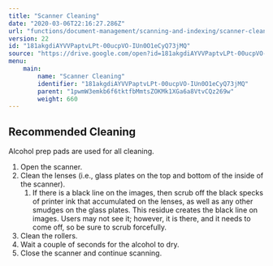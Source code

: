 ```yaml
---
title: "Scanner Cleaning"
date: "2020-03-06T22:16:27.286Z"
url: "functions/document-management/scanning-and-indexing/scanner-cleaning.html"
version: 22
id: "181akgdiAYVVPaptvLPt-00ucpVO-IUn0O1eCyQ73jMQ"
source: "https://drive.google.com/open?id=181akgdiAYVVPaptvLPt-00ucpVO-IUn0O1eCyQ73jMQ"
menu:
    main:
        name: "Scanner Cleaning"
        identifier: "181akgdiAYVVPaptvLPt-00ucpVO-IUn0O1eCyQ73jMQ"
        parent: "1pwmW3emkb6f6tktfbMmtsZOKMk1XGa6a8VtvCQz269w"
        weight: 660
---
```

## Recommended Cleaning

Alcohol prep pads are used for all cleaning.

1. Open the scanner.
2. Clean the lenses (i.e., glass plates on the top and bottom of the inside of the scanner).
    1. If there is a black line on the images, then scrub off the black specks of printer ink that accumulated on the lenses, as well as any other smudges on the glass plates. This residue creates the black line on images. Users may not see it; however, it is there, and it needs to come off, so be sure to scrub forcefully.
3. Clean the rollers.
4. Wait a couple of seconds for the alcohol to dry.
5. Close the scanner and continue scanning.
